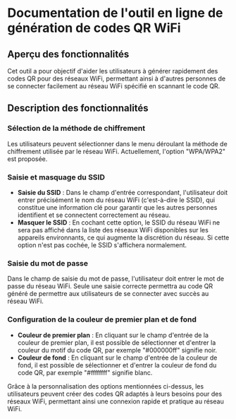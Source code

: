 # Documentation de l'outil en ligne de génération de codes QR WiFi

## Aperçu des fonctionnalités

Cet outil a pour objectif d'aider les utilisateurs à générer rapidement des codes QR pour des réseaux WiFi, permettant ainsi à d'autres personnes de se connecter facilement au réseau WiFi spécifié en scannant le code QR.

## Description des fonctionnalités

### Sélection de la méthode de chiffrement

Les utilisateurs peuvent sélectionner dans le menu déroulant la méthode de chiffrement utilisée par le réseau WiFi. Actuellement, l'option "WPA/WPA2" est proposée.

### Saisie et masquage du SSID

  * **Saisie du SSID** : Dans le champ d'entrée correspondant, l'utilisateur doit entrer précisément le nom du réseau WiFi (c'est-à-dire le SSID), qui constitue une information clé pour garantir que les autres personnes identifient et se connectent correctement au réseau.
  * **Masquer le SSID** : En cochant cette option, le SSID du réseau WiFi ne sera pas affiché dans la liste des réseaux WiFi disponibles sur les appareils environnants, ce qui augmente la discrétion du réseau. Si cette option n'est pas cochée, le SSID s'affichera normalement.

### Saisie du mot de passe

Dans le champ de saisie du mot de passe, l'utilisateur doit entrer le mot de passe du réseau WiFi. Seule une saisie correcte permettra au code QR généré de permettre aux utilisateurs de se connecter avec succès au réseau WiFi.

### Configuration de la couleur de premier plan et de fond

  * **Couleur de premier plan** : En cliquant sur le champ d'entrée de la couleur de premier plan, il est possible de sélectionner et d'entrer la couleur du motif du code QR, par exemple "#000000ff" signifie noir.
  * **Couleur de fond** : En cliquant sur le champ d'entrée de la couleur de fond, il est possible de sélectionner et d'entrer la couleur de fond du code QR, par exemple "#ffffffff" signifie blanc.

Grâce à la personnalisation des options mentionnées ci-dessus, les utilisateurs peuvent créer des codes QR adaptés à leurs besoins pour des réseaux WiFi, permettant ainsi une connexion rapide et pratique au réseau WiFi.